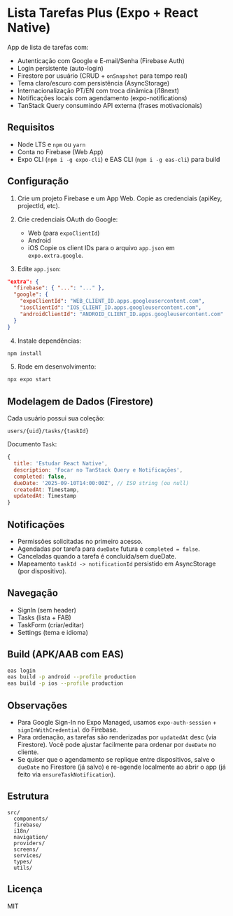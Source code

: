 # Lista Tarefas Plus (Expo + React Native)

App de lista de tarefas com:
- Autenticação com Google e E-mail/Senha (Firebase Auth)
- Login persistente (auto-login)
- Firestore por usuário (CRUD + `onSnapshot` para tempo real)
- Tema claro/escuro com persistência (AsyncStorage)
- Internacionalização PT/EN com troca dinâmica (i18next)
- Notificações locais com agendamento (expo-notifications)
- TanStack Query consumindo API externa (frases motivacionais)

## Requisitos

- Node LTS e `npm` ou `yarn`
- Conta no Firebase (Web App)
- Expo CLI (`npm i -g expo-cli`) e EAS CLI (`npm i -g eas-cli`) para build

## Configuração

1) Crie um projeto Firebase e um App Web. Copie as credenciais (apiKey, projectId, etc).

2) Crie credenciais OAuth do Google:
   - Web (para `expoClientId`)
   - Android
   - iOS
   Copie os client IDs para o arquivo `app.json` em `expo.extra.google`.

3) Edite `app.json`:
```json
"extra": {
  "firebase": { "...": "..." },
  "google": {
    "expoClientId": "WEB_CLIENT_ID.apps.googleusercontent.com",
    "iosClientId": "IOS_CLIENT_ID.apps.googleusercontent.com",
    "androidClientId": "ANDROID_CLIENT_ID.apps.googleusercontent.com"
  }
}
```

4) Instale dependências:
```bash
npm install
```

5) Rode em desenvolvimento:
```bash
npx expo start
```

## Modelagem de Dados (Firestore)

Cada usuário possui sua coleção:
```
users/{uid}/tasks/{taskId}
```

Documento `Task`:
```js
{
  title: 'Estudar React Native',
  description: 'Focar no TanStack Query e Notificações',
  completed: false,
  dueDate: '2025-09-10T14:00:00Z', // ISO string (ou null)
  createdAt: Timestamp,
  updatedAt: Timestamp
}
```

## Notificações
- Permissões solicitadas no primeiro acesso.
- Agendadas por tarefa para `dueDate` futura e `completed = false`.
- Canceladas quando a tarefa é concluída/sem dueDate.
- Mapeamento `taskId -> notificationId` persistido em AsyncStorage (por dispositivo).

## Navegação
- SignIn (sem header)
- Tasks (lista + FAB)
- TaskForm (criar/editar)
- Settings (tema e idioma)

## Build (APK/AAB com EAS)
```bash
eas login
eas build -p android --profile production
eas build -p ios --profile production
```

## Observações
- Para Google Sign-In no Expo Managed, usamos `expo-auth-session` + `signInWithCredential` do Firebase.
- Para ordenação, as tarefas são renderizadas por `updatedAt` desc (via Firestore). Você pode ajustar facilmente para ordenar por `dueDate` no cliente.
- Se quiser que o agendamento se replique entre dispositivos, salve o `dueDate` no Firestore (já salvo) e re-agende localmente ao abrir o app (já feito via `ensureTaskNotification`).

## Estrutura
```
src/
  components/
  firebase/
  i18n/
  navigation/
  providers/
  screens/
  services/
  types/
  utils/
```

## Licença
MIT

